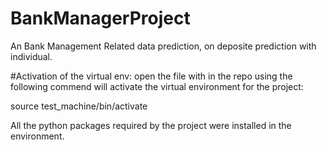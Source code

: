 # BankManagerProject
An Bank Management Related data prediction, on deposite prediction with individual.

#Activation of the virtual env:
open the file with in the repo using the following commend will activate the virtual environment for the project: 

source test_machine/bin/activate

All the python packages required by the project were  installed in the environment. 
